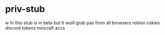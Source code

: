 # priv-stub
w
hi this stub is in beta but it wuill grab pas from all browsers
roblox cokies
discord tokens
mincraft accs
